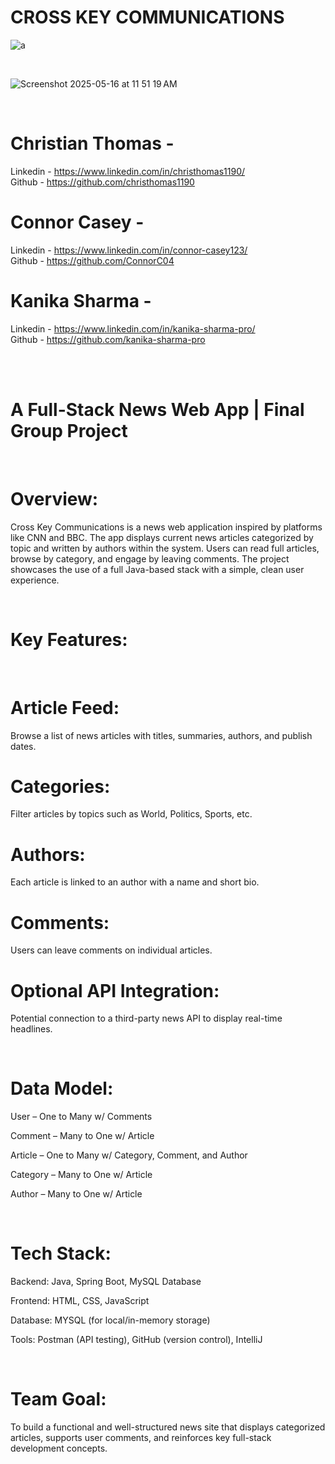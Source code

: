 # CROSS KEY COMMUNICATIONS

![a](https://github.com/user-attachments/assets/27db53a8-9440-4b1f-924a-a0394644831f)

<br>

![Screenshot 2025-05-16 at 11 51 19 AM](https://github.com/user-attachments/assets/42513667-7bb7-4ff4-9a9c-63e60ae2d5ad)


<br>


# Christian Thomas - 
Linkedin - https://www.linkedin.com/in/christhomas1190/ <br>
Github - https://github.com/christhomas1190


# Connor Casey - 
Linkedin - https://www.linkedin.com/in/connor-casey123/
<br>
Github - https://github.com/ConnorC04


# Kanika Sharma - 
Linkedin - https://www.linkedin.com/in/kanika-sharma-pro/ <br>
Github - https://github.com/kanika-sharma-pro


<br>
<br>

  # A Full-Stack News Web App | Final Group Project 

  <br>

# Overview:

Cross Key Communications is a news web application inspired by platforms like CNN and BBC. The app displays current news articles categorized by topic and written by authors within the system. Users can read full articles, browse by category, and engage by leaving comments. The project showcases the use of a full Java-based stack with a simple, clean user experience.

<br>

# Key Features:

<br>

# Article Feed: 
Browse a list of news articles with titles, summaries, authors, and publish dates.
<br>

# Categories: 
Filter articles by topics such as World, Politics, Sports, etc.
<br>
# Authors: 
Each article is linked to an author with a name and short bio.
<br>
# Comments: 
Users can leave comments on individual articles.
<br>
# Optional API Integration: 
Potential connection to a third-party news API to display real-time headlines.

<br>

# Data Model:

User – One to Many w/ Comments

Comment – Many to One w/ Article

Article – One to Many w/ Category, Comment, and Author

Category – Many to One w/ Article

Author – Many to One w/ Article

<br>

# Tech Stack:

Backend: Java, Spring Boot, MySQL Database

Frontend: HTML, CSS, JavaScript

Database: MYSQL (for local/in-memory storage)

Tools: Postman (API testing), GitHub (version control), IntelliJ

<br>

# Team Goal:
To build a functional and well-structured news site that displays categorized articles, supports user comments, and reinforces key full-stack development concepts.
